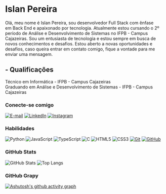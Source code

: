 # Islan Pereira
Olá, meu nome é Islan Pereira, sou desenvolvedor Full Stack com ênfase em Back End e apaixonado por tecnologia. Atualmente estou cursando o 2º período de Análise e Desenvolvimento de Sistemas no IFPB - Campus Cajazeiras. Sou um entusiasta de tecnologia e estou sempre em busca de novos conhecimentos e desafios. Estou aberto a novas oportunidades e desafios, caso queira entrar em contato comigo, fique a vontade para me enviar uma mensagem.

## - Qualificações
Técnico em Informática - IFPB - Campus Cajazeiras<br>
Graduando em Análise e Desenvolvimento de Sistemas - IFPB - Campus Cajazeiras

### Conecte-se comigo
[![E-mail](https://img.shields.io/badge/-Email-000?style=for-the-badge&logo=microsoft-outlook&logoColor=E94D5F)](mailto:islanpereiradeoliveira@gmail.com)
[![LinkedIn](https://img.shields.io/badge/-LinkedIn-000?style=for-the-badge&logo=linkedin&logoColor=30A3DC)](https://www.linkedin.com/in/islan-pereira/)
[![Instagram](https://img.shields.io/badge/Instagram-000?style=for-the-badge&logo=instagram)](https://www.instagram.com/islanx_oliv/)


### Habilidades
![Python](https://img.shields.io/badge/Python-000?style=for-the-badge&logo=python)
![JavaScript](https://img.shields.io/badge/JavaScript-000?style=for-the-badge&logo=javascript)
![TypeScript](https://img.shields.io/badge/TypeScript-000?style=for-the-badge&logo=typescript)
![C](https://img.shields.io/badge/C-000?style=for-the-badge&logo=c)
![HTML5](https://img.shields.io/badge/HTML5-000?style=for-the-badge&logo=html5)
![CSS3](https://img.shields.io/badge/CSS3-000?style=for-the-badge&logo=css3&logoColor=264CE4)
[![Git](https://img.shields.io/badge/Git-000?style=for-the-badge&logo=git&logoColor=E94D5F)](https://git-scm.com/doc) 
[![GitHub](https://img.shields.io/badge/GitHub-000?style=for-the-badge&logo=github&logoColor=30A3DC)](https://docs.github.com/)


### GitHub Stats
![GitHub Stats](https://github-readme-stats.vercel.app/api?username=IslanP1&theme=transparent&bg_color=000&border_color=30A3DC&show_icons=true&icon_color=30A3DC&title_color=E94D5F&text_color=FFF)
![Top Langs](https://github-readme-stats-git-masterrstaa-rickstaa.vercel.app/api/top-langs/?username=IslanP1&layout=compact&bg_color=000&border_color=30A3DC&title_color=E94D5F&text_color=FFF)

### GitHub Grapy
[![Ashutosh's github activity graph](https://github-readme-activity-graph.vercel.app/graph?username=IslanP1&bg_color=000000&color=e94d5f&line=67222a&point=30a3dc&area=true&hide_border=true)](https://github.com/ashutosh00710/github-readme-activity-graph)

